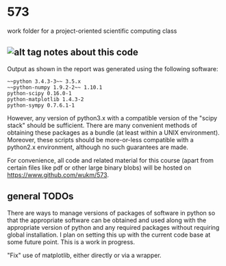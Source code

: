 # 573
work folder for a  project-oriented scientific computing class

![alt tag](https://raw.github.com/wukm/573/master/hw3/doggy_splines.png)
notes about this code
---------------------

Output as shown in the report was generated using the following software:

    ~~python 3.4.3-3~~ 3.5.x
    ~~python-numpy 1.9.2-2~~ 1.10.1
    python-scipy 0.16.0-1
    python-matplotlib 1.4.3-2
    python-sympy 0.7.6.1-1 

However, any version of python3.x with a compatible version of
the "scipy stack" should be sufficient. There are many convenient methods
of obtaining these packages as a bundle (at least within a UNIX environment).
Moreover, these scripts should be more-or-less compatible with a python2.x
environment, although no such guarantees are made.

For convenience, all code and related material for this course (apart
from certain files like pdf or other large binary blobs) will be hosted on
https://www.github.com/wukm/573. 

general TODOs
-------------

There are ways to manage versions of packages of software in python so that the
appropriate software can be obtained and used along with the appropriate
version of python and any required packages without requiring global
installation. I plan on setting this up with the current code base at some
future point. This is a work in progress. 

"Fix" use of matplotlib, either directly or via a wrapper.

